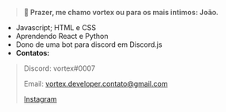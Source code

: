 > **👋 Prazer, me chamo vortex ou para os mais intimos: João.**
- Javascript; HTML e CSS
- Aprendendo React e Python
- Dono de uma bot para discord em Discord.js
-  **Contatos:**
> Discord: vortex#0007
> 
> Email: vortex.developer.contato@gmail.com
>
> [Instagram](https://instagram.com/o.joao.andre)
